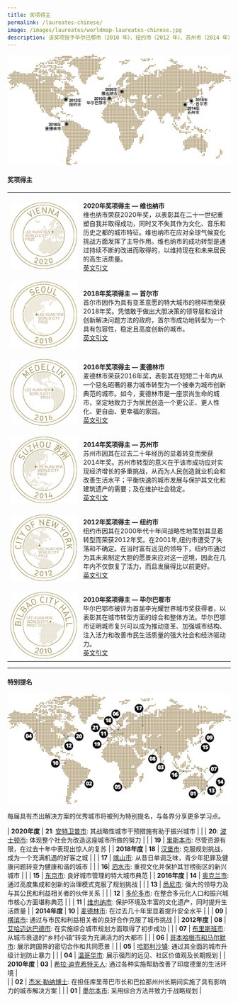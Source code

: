```yaml
---
title: 奖项得主
permalink: /laureates-chinese/
image: /images/laureates/worldmap-laureates-chinese.jpg
description: 该奖项授予毕尔巴鄂市（2010 年）、纽约市（2012 年）、苏州市（2014 年）、麦德林市（2016 年）、首尔市（2018 年）和维也纳市（2020 年）。
---
```


![奖项得主](/images/laureates/worldmap-laureates-chinese.jpg/)

#### **奖项得主**

<table style="width: 100%;" border="0" cellpadding="10">
<tbody>
<tr>
<td style="width: 150px;"><br><img src="/images/laureates/vienna-medal.png" alt="维也纳市" /><br></td>
<td><br><strong>2020年奖项得主 — 维也纳市</strong><br />维也纳市荣获2020年奖，以表彰其在二十一世纪重塑自我并取得成功，同时又不失其作为文化、音乐和历史之都的城市特征。维也纳市在应对全球气候变化挑战方面发挥了主导作用。维也纳市的成功转型是通过持续不断的改进而取得的，以维持现在和未来居民的高生活质量。<br><a href="/vienna/">英文引文</a></td>
</tr>
<tr>
<td style="width: 150px;"><br><img src="/images/laureates/seoul-medal.png" alt="首尔市" /><br></td>
<td><br><strong>2018年奖项得主 — 首尔市</strong><br />首尔市因作为具有变革意愿的特大城市的榜样而荣获2018年奖。凭借敢于做出大胆决策的领导层和设计创新解决问题方法的政府，首尔市成功地转型为一个具有包容性，稳定且高度创新的城市。<br><a href="/seoul/">英文引文</a></td>
</tr>
<tr>
<td><br><img src="/images/laureates/medellin-medal.png" alt="麦德林市" /><br></td>
<td><br><strong>2016年奖项得主 — 麦德林市</strong><br />麦德林市荣获2016年奖，表彰其在短短二十年内从一个惡名昭著的暴力城市转型为一个被奉为城市创新典范的城市。如今，麦德林市是一座崇尚生命的城市，坚定地致力于为居民创造一个更公正、更人性化、更自由、更幸福的家园。<br><a href="/medellin/">英文引文</a></td>
</tr> 
<tr>
<td><br><img src="/images/laureates/suzhou-medal.png" alt="苏州市" /><br></td>
<td><br><strong>2014年奖项得主 — 苏州市</strong><br />苏州市因其在过去二十年经历的显着转变而荣获2014年奖。苏州市转型的意义在于该市成功应对实现经济增长的多重挑战，从而为人民创造就业机会和改善生活水平；平衡快速的城市发展与保护其文化和建筑遗产的需要；及在维护社会稳定。<br><a href="/suzhou/">英文引文</a></td>
</tr> 
<tr>
<td><br><img src="/images/laureates/nyc-medal.png" alt="纽约市" /><br></td>
<td><br><strong>2012年奖项得主 — 纽约市</strong><br />纽约市因其在2000年代十年间战略性地策划其显着转型而荣获2012年奖。在2001年,纽约市遭受了失落和不确定。在当时富有远见的领导下，纽约市通过为其未来制定大胆的愿景来应对这一逆境，因此在几年内不仅恢复了活力，而且发展得比以前更好。<br><a href="/nyc/">英文引文</a></td>
</tr>
<tr>
<td><br><img src="/images/laureates/bilbao-medal.png" alt="毕尔巴鄂市" /><br></td>
<td><br><strong>2010年奖项得主 — 毕尔巴鄂市</strong><br />毕尔巴鄂市被评为首届李光耀世界城市奖获得者，以表彰其在城市转型方面的综合和整体方法。毕尔巴鄂市证明城市复兴可以成为推动变革、加强城市结构、注入活力和改善市民生活质量的强大社会和经济驱动力。<br><a href="/bilbao/">英文引文</a></td>
</tr> 
</tbody>
</table>

---
#### **特别提名**

![特别提名](/images/laureates/worldmap-special-mentions.jpg/)

每届具有杰出解决方案的优秀城市将被列为特别提名，与各界分享更多学习点。

| **2020年度** | **21**: [安特卫普市](/antwerp/): 其战略性城市干预措施有助于振兴城市 |
| | **20**: [波士顿市](/boston/): 体现整个社会为改造这座城市所做的努力 | 
| | **19** | [里斯本市](/lisbon/): 尽管资源有限，在过去十年中表现出惊人的复苏 |
| **2018年度** | **18** | [汉堡市](/hamburg/): 克服规划挑战，成为一个充满机遇的好客之城 | 
| | **17** | [喀山市](/kazan/): 从昔日单调乏味，青少年犯罪及健康问题转变为健康和谐的城市 |
| | **16**| [泗水市](/surabaya/): 重视文化并保护其甘榜街区的新兴城市 | 
| | **15** | [东京市](/tokyo/): 良好城市管理的特大城市典范 |
| **2016年度** | **14** | [奥克兰市](/auckland/): 通过高度集成和创新的治理模式克服了规划挑战 |
| | **13** | [悉尼市](/sydney/): 强大的领导力及与其公民和利益相关者的伙伴关系 |
| | **12** | [多伦多市](/toronto/): 在整合多元化人口和振兴城市核心方面堪称典范 | 
| | **11** | [维也纳市](/vienna-sm/): 保护环境及丰富的文化遗产，同时提升生活质量 | 
| **2014年度** | **10** | [麦德林市](/medellin-sm/): 在过去几十年里显着提升安全水平 | 
| | **09** | [横滨市](/yokohama/): 通过与市民和利益相关者的良好合作克服了城市挑战 | 
| **2012年度** | **08** | [艾哈迈达巴德市](/ahmedabad/): 在实施综合城市规划方面取得了初步成功 | 
| | **07** | [布里斯班市](/brisbane/): 从城市衰退的“乡村小镇”转变为充满活力的大都市 | 
| | **06** | [哥本哈根市和马尔默市](/copenhagen-malmo/): 展示跨国界的密切合作和共同愿景 | 
| | **05** | [哈耶利沙镇](/khayelitsha/): 通过其全面的城市升级计划防止暴力 | 
| | **04** | [温哥华市](/vancouver/): 展示强烈的远见、社区价值观及长期规划 | 
| **2010年度** | **03** | [希拉·迪克希特夫人](/sheila-dikshit/): 通过各种实施帮助改善了印度德里的生活环境 |  
| | **02** | [杰米·勒纳博士](/jaime-lerner/): 在担任库里蒂巴市长和巴拉那州州长期间实施了具有影响力的城市解决方案 | 
| | **01** | [墨尔本市](/melbourne/): 采用综合方法并致力于战略规划 | 
